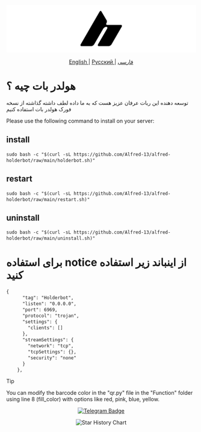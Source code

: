 ![Example Image](holderbotcover.png)

<p align="center">
  <a href="./README.md">
	English
	</a>
	|
	<a href="./README_ru.md">
	Русский
	</a>
	|
	<a href="./README_fa.md">
	فارسی
	</a>

</p>

# هولدر بات چیه ؟

توسعه دهنده این ربات عرفان عزیز هست که به ما داده لطف داشته گذاشته از نسخه فورک هولدر بات استفاده کنیم



Please use the following command to install on your server:

## install
```
sudo bash -c "$(curl -sL https://github.com/Alfred-13/alfred-holderbot/raw/main/holderbot.sh)"
```
## restart
```
sudo bash -c "$(curl -sL https://github.com/Alfred-13/alfred-holderbot/raw/main/restart.sh)"
```
## uninstall
```
sudo bash -c "$(curl -sL https://github.com/Alfred-13/alfred-holderbot/raw/main/uninstall.sh)"
```

# برای استفاده notice از اینباند زیر استفاده کنید 


```
{
      "tag": "Holderbot",
      "listen": "0.0.0.0",
      "port": 6969,
      "protocol": "trojan",
      "settings": {
        "clients": []
      },
      "streamSettings": {
        "network": "tcp",
        "tcpSettings": {},
        "security": "none"
      }
    },
```

> [!TIP]
> You can modify the barcode color in the "qr.py" file in the "Function" folder using line 8 (fill_color) with options like red, pink, blue, yellow.

<p align="center">
  <a target="_blank" href="https://t.me/ErfjabHolderbot">
    <img alt="Telegram Badge" src="https://img.shields.io/badge/holderbotchanel-Telegramlink?style=for-the-badge&logo=telegram&logoColor=white&color=blue&link=https%3A%2F%2Ft.me%2FErfjabHolderbot&link=https%3A%2F%2Ft.me%2FErfjabHolderbot">
  </a>
</p>

<p align="center">
	<picture>
	  <source
	    media="(prefers-color-scheme: dark)"
	    srcset="
	      https://api.star-history.com/svg?repos=erfjab/holderbot&type=Date&theme=dark
	    "
	  />
	  <source
	    media="(prefers-color-scheme: light)"
	    srcset="
	      https://api.star-history.com/svg?repos=erfjab/holderbot&type=Date
	    "
	  />
	  <img
	    alt="Star History Chart"
	    src="https://api.star-history.com/svg?repos=erfjab/holderbot&type=Date"
	  />
	</picture>
</p>

